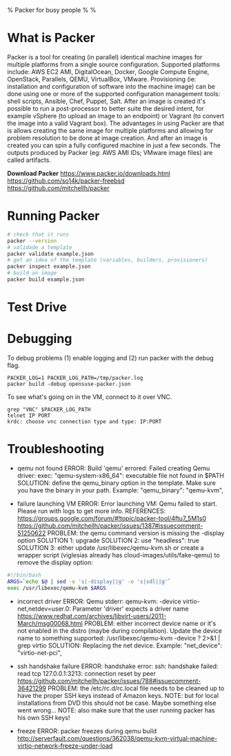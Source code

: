 % Packer for busy people
%
% 


# What is Packer

Packer is a tool for creating (in parallel) identical machine images for multiple platforms from a single source configuration.
Supported platforms include: AWS EC2 AMI, DigitalOcean, Docker, Google Compute Engine, OpenStack, Parallels, QEMU, VirtualBox, VMware.
Provisioning (ie: installation and configuration of software into the machine image) can be done using one or more of the supported configuration management tools: shell scripts, Ansible, Chef, Puppet, Salt.
After an image is created it's possible to run a post-processor to better suite the desired intent, for example vSphere (to upload an image to an endpoint) or Vagrant (to convert the image into a valid Vagrant box).
The advantages in using Packer are that is allows creating the same image for multiple platforms and allowing for problem resolution to be done at image creation. And after an image is created you can spin a fully configured machine in just a few seconds.
The outputs produced by Packer (eg: AWS AMI IDs; VMware image files) are called artifacts.

**Download Packer**
<https://www.packer.io/downloads.html>
<https://github.com/so14k/packer-freebsd>
<https://github.com/mitchellh/packer>



# Running Packer

```bash
# check that it runs
packer --version
# validade a template
packer validate example.json
# get an idea of the template (variables, builders, provisioners)
packer inspect example.json
# build an image
packer build example.json
```

# Test Drive




# Debugging

To debug problems (1) enable logging and (2) run packer with the debug flag.
```
PACKER_LOG=1 PACKER_LOG_PATH=/tmp/packer.log
packer build -debug opensuse-packer.json
```
To see what's going on in the VM, connect to it over VNC.
```
grep "VNC" $PACKER_LOG_PATH
telnet IP PORT
krdc: choose vnc connection type and type: IP:PORT
```



# Troubleshooting

- qemu not found
ERROR: Build 'qemu' errored: Failed creating Qemu driver: exec: "qemu-system-x86_64": executable file not found in $PATH
SOLUTION: define the qemu_binary option in the template. Make sure you have the binary in your path. Example: "qemu_binary": "qemu-kvm",

- failure launching VM
ERROR: Error launching VM: Qemu failed to start. Please run with logs to get more info.
REFERENCES:
https://groups.google.com/forum/#!topic/packer-tool/4ftu7_5M1s0
https://github.com/mitchellh/packer/issues/1387#issuecomment-51250622
PROBLEM: the qemu command version is missing the -display option
SOLUTION 1: upgrade
SOLUTION 2: use "headless": true
SOLUTION 3: either update /usr/libexec/qemu-kvm.sh or create a wrapper script (viglesias already has cloud-images/utils/fake-qemu) to remove the display option:
```bash
#!/bin/bash
ARGS=`echo $@ | sed -e 's|-display||g' -e 's|sdl||g'`
exec /usr/libexec/qemu-kvm $ARGS
```

- incorrect driver
ERROR: Qemu stderr: qemu-kvm: -device virtio-net,netdev=user.0: Parameter 'driver' expects a driver name
https://www.redhat.com/archives/libvirt-users/2011-March/msg00068.html
PROBLEM: either incorrect device name or it's not enabled in the distro (maybe during compilation). Update the device name to something supported: /usr/libexec/qemu-kvm -device ? 2>&1 | grep virtio
SOLUTION: Replacing the net device. Example: "net_device": "virtio-net-pci",

- ssh handshake failure
ERROR: handshake error: ssh: handshake failed: read tcp 127.0.0.1:3213: connection reset by peer
https://github.com/mitchellh/packer/issues/788#issuecomment-36421299
PROBLEM: the /etc/rc.d/rc.local file needs to be cleaned up to have the proper SSH keys instead of Amazon keys.
NOTE: but for local installations from DVD this should not be case. Maybe something else went wrong...
NOTE: also make sure that the user running packer has his own SSH keys!

- freeze
ERROR: packer freezes during qemu build
http://serverfault.com/questions/362038/qemu-kvm-virtual-machine-virtio-network-freeze-under-load

